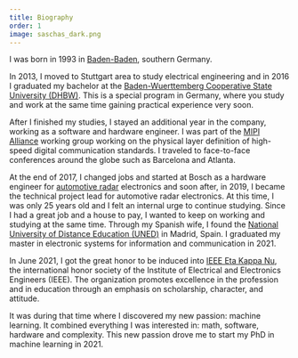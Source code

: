 ```yaml
---
title: Biography
order: 1
image: saschas_dark.png
---
```

I was born in 1993 in <a href="https://en.wikipedia.org/wiki/Baden-Baden" target="_blank">Baden-Baden</a>, southern Germany. 

In 2013, I moved to Stuttgart area to study electrical engineering and in 2016 I graduated my bachelor at 
the <a href="https://www.dhbw-stuttgart.de/horb/en/" target="_blank">Baden-Wuerttemberg Cooperative State University (DHBW)</a>. This is a special program in Germany, where
you study and work at the same time gaining practical experience very soon. 

After I finished my studies, I stayed an additional year in the company, working as a software and hardware engineer. I was part of the <a href="https://www.mipi.org/" target="_blank">MIPI Alliance</a> 
working group working on the physical layer definition of high-speed digital communication standards. I traveled to face-to-face conferences around the globe such as Barcelona and Atlanta.

At the end of 2017, I changed jobs and started at Bosch as a hardware engineer for <a href="https://www.bosch-mobility-solutions.com/en/solutions/sensors/front-radar-sensor/" target="_blank">automotive radar</a> 
electronics and soon after, in 2019, I became the technical project lead for automotive radar electronics. At this time, I was only 25 years old and I felt an internal urge
to continue studying. Since I had a great job and a house to pay, I wanted to keep on working and studying at the same time. Through my Spanish wife, I found the 
<a href="https://www.uned.es/universidad/inicio/en/" target="_blank">National University of Distance Education (UNED)</a> in Madrid, Spain. I graduated my master in electronic systems for information 
and communication in 2021. 

In June 2021, I got the great honor to be induced into <a href="https://hkn.ieee.org/" target="_blank">IEEE Eta Kappa Nu</a>, the international honor society of the Institute of Electrical and Electronics Engineers (IEEE). 
The organization promotes excellence in the profession and in education through an emphasis on scholarship, character, and attitude.

It was during that time where I discovered my new passion: machine learning. It combined everything I was interested in: math, software, hardware and complexity.
This new passion drove me to start my PhD in machine learning in 2021.
 

